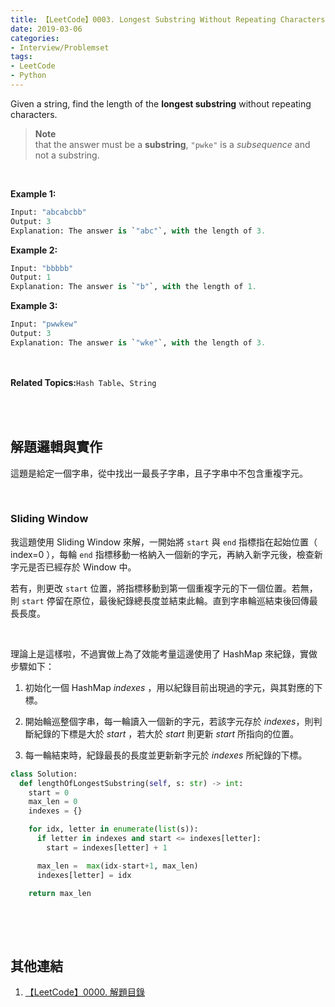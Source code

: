 ```yaml
---
title: 【LeetCode】0003. Longest Substring Without Repeating Characters
date: 2019-03-06
categories:
- Interview/Problemset
tags:
- LeetCode
- Python
--- 
```


Given a string, find the length of the  **longest substring**  without repeating characters.
<!--more-->
> **Note** <br>
> that the answer must be a **substring**, `"pwke"` is a _subsequence_ and not a substring.

<br>

**Example 1:**
```python
Input: "abcabcbb"
Output: 3 
Explanation: The answer is `"abc"`, with the length of 3. 
```

**Example 2:**
```python
Input: "bbbbb"
Output: 1 
Explanation: The answer is `"b"`, with the length of 1.
```

**Example 3:**
```python
Input: "pwwkew"
Output: 3 
Explanation: The answer is `"wke"`, with the length of 3. 
```
<br>

**Related Topics:**`Hash Table`、`String`

<br><br>

## 解題邏輯與實作
這題是給定一個字串，從中找出一最長子字串，且子字串中不包含重複字元。

<br>

### Sliding Window
我這題使用 Sliding Window 來解，一開始將 ```start``` 與 ```end``` 指標指在起始位置（ index=0 ），每輪 ```end``` 指標移動一格納入一個新的字元，再納入新字元後，檢查新字元是否已經存於 Window 中。

若有，則更改  ```start```  位置，將指標移動到第一個重複字元的下一個位置。若無，則  ```start```  停留在原位，最後紀錄總長度並結束此輪。直到字串輪巡結束後回傳最長長度。

<br>

理論上是這樣啦，不過實做上為了效能考量這邊使用了 <span class='label'>HashMap</span> 來紀錄，實做步驟如下：

1. 初始化一個 HashMap _indexes_ ，用以紀錄目前出現過的字元，與其對應的下標。

2. 開始輪巡整個字串，每一輪讀入一個新的字元，若該字元存於 _indexes_，則判斷紀錄的下標是大於 _start_ ，若大於 _start_ 則更新 _start_ 所指向的位置。

3. 每一輪結束時，紀錄最長的長度並更新新字元於 _indexes_ 所紀錄的下標。


```python
class Solution:
  def lengthOfLongestSubstring(self, s: str) -> int:
    start = 0
    max_len = 0
    indexes = {}

    for idx, letter in enumerate(list(s)):
      if letter in indexes and start <= indexes[letter]:
        start = indexes[letter] + 1

      max_len =  max(idx-start+1, max_len)
      indexes[letter] = idx

    return max_len
 
```

<br><br>

## 其他連結
1. [【LeetCode】0000. 解題目錄](/LeetCode-0000-Contents/)